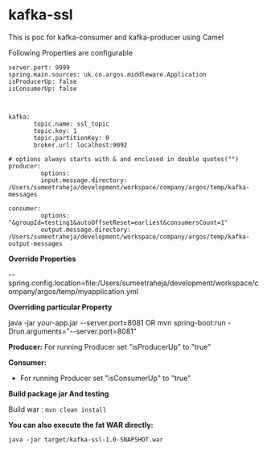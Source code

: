 # kafka-ssl



This is poc for kafka-consumer and kafka-producer using Camel

Following Properties are configurable

```
server.port: 9999
spring.main.sources: uk.co.argos.middleware.Application
isProducerUp: false
isConsumerUp: false



kafka:
       topic.name: ssl_topic
       topic.key: 1
       topic.partitionKey: 0
       broker.url: localhost:9092

# options always starts with & and enclosed in double quotes("")
producer:
         options:
         input.message.directory: /Users/sumeetraheja/development/workspace/company/argos/temp/kafka-messages

consumer:
         options: "&groupId=testing1&autoOffsetReset=earliest&consumersCount=1"
         output.message.directory: /Users/sumeetraheja/development/workspace/company/argos/temp/kafka-output-messages
```

**Override Properties**

--spring.config.location=file:/Users/sumeetraheja/development/workspace/company/argos/temp/myapplication.yml

**Overriding particular Property**

java -jar your-app.jar --server.port=8081
OR
mvn spring-boot:run -Drun.arguments="--server.port=8081"

**Producer:**
For running Producer set "isProducerUp" to "true"

**Consumer:**
* For running Producer set "isConsumerUp" to "true"


**Build package jar And testing**

Build war  : `mvn clean install `

**You can also execute the fat WAR directly:**

  `java -jar target/kafka-ssl-1.0-SNAPSHOT.war`
